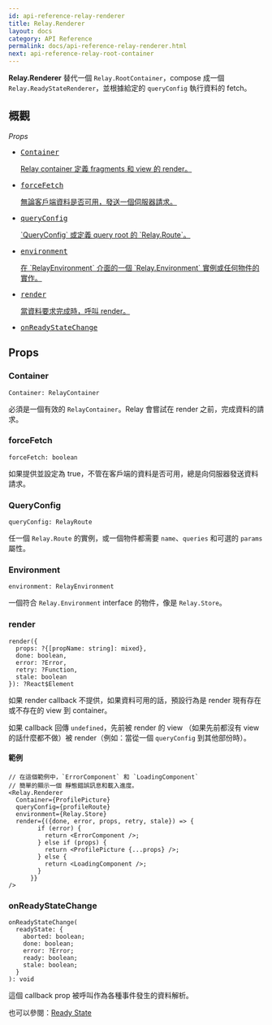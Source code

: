 ```yaml
---
id: api-reference-relay-renderer
title: Relay.Renderer
layout: docs
category: API Reference
permalink: docs/api-reference-relay-renderer.html
next: api-reference-relay-root-container
---
```


**Relay.Renderer** 替代一個 `Relay.RootContainer`，compose 成一個 `Relay.ReadyStateRenderer`，並根據給定的 `queryConfig` 執行資料的 fetch。

## 概觀

*Props*

<ul class="apiIndex">
  <li>
    <a href="#container">
      <pre>Container</pre>
      Relay container 定義 fragments 和 view 的 render。
    </a>
  </li>
  <li>
    <a href="#forcefetch">
      <pre>forceFetch</pre>
      無論客戶端資料是否可用，發送一個伺服器請求。
    </a>
  </li>
  <li>
    <a href="#queryconfig">
      <pre>queryConfig</pre>
       `QueryConfig` 或定義 query root 的 `Relay.Route`。
    </a>
  </li>
  <li>
    <a href="#environment">
      <pre>environment</pre>
      在 `RelayEnvironment` 介面的一個 `Relay.Environment` 實例或任何物件的實作。
    </a>
  </li>
    <li>
    <a href="#render">
      <pre>render</pre>
      當資料要求完成時，呼叫 render。
    </a>
  </li>
  <li>
    <a href="#onreadystatechange">
      <pre>onReadyStateChange</pre>
    </a>
  </li>
</ul>

## Props

### Container

```
Container: RelayContainer
```

必須是一個有效的 `RelayContainer`。Relay 會嘗試在 render 之前，完成資料的請求。

### forceFetch

```
forceFetch: boolean
```

如果提供並設定為 true，不管在客戶端的資料是否可用，總是向伺服器發送資料請求。

### QueryConfig

```
queryConfig: RelayRoute
```

任一個 `Relay.Route` 的實例，或一個物件都需要 `name`、`queries` 和可選的 `params` 屬性。

### Environment

```
environment: RelayEnvironment
```

一個符合 `Relay.Environment` interface 的物件，像是 `Relay.Store`。

### render

```
render({
  props: ?{[propName: string]: mixed},
  done: boolean,
  error: ?Error,
  retry: ?Function,
  stale: boolean
}): ?React$Element
```

如果 render callback 不提供，如果資料可用的話，預設行為是 render 現有存在或不存在的 view 到 container。

如果 callback 回傳 `undefined`，先前被 render 的 view （如果先前都沒有 view 的話什麼都不做）被 render（例如：當從一個 `queryConfig` 到其他部份時）。

#### 範例

```{4-6}
// 在這個範例中，`ErrorComponent` 和 `LoadingComponent`
// 簡單的顯示一個 靜態錯誤訊息和載入進度。
<Relay.Renderer
  Container={ProfilePicture}
  queryConfig={profileRoute}
  environment={Relay.Store}
  render={({done, error, props, retry, stale}) => {
        if (error) {
          return <ErrorComponent />;
        } else if (props) {
          return <ProfilePicture {...props} />;
        } else {
          return <LoadingComponent />;
        }
      }}
/>
```

### onReadyStateChange

```
onReadyStateChange(
  readyState: {
    aborted: boolean;
    done: boolean;
    error: ?Error;
    ready: boolean;
    stale: boolean;
  }
): void
```

這個 callback prop 被呼叫作為各種事件發生的資料解析。

也可以參閱：[Ready State](guides-ready-state.html)
